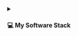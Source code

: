 
<details>
  <summary>
    <h4>💻 My Software Stack</h4>
  </summary>

  <h3>Frontend</h3>

  <h5> HTML & CSS </h5>
  
  
  <a href="https://developer.mozilla.org/en-US/docs/Web/HTML" target="_blank" rel="noreferrer">
    <img src="https://img.shields.io/badge/html5-%23E34F26.svg?style=for-the-badge&logo=html5&logoColor=white" alt="html5" />
  </a>

   <a href="https://developer.mozilla.org/en-US/docs/Web/CSS" target="_blank" rel="noreferrer">
    <img src="https://img.shields.io/badge/css3-%231572B6.svg?style=for-the-badge&logo=css3&logoColor=white" alt="css3" />
  </a>

  <a href="https://getbootstrap.com" target="_blank" rel="noreferrer">
    <img src="https://img.shields.io/badge/bootstrap-%23563D7C.svg?style=for-the-badge&logo=bootstrap&logoColor=white" alt="bootstrap" />
  </a>
 
  <a href="https://tailwindcss.com/" target="_blank" rel="noreferrer">
    <img src="https://img.shields.io/badge/tailwindcss-%2338B2AC.svg?style=for-the-badge&logo=tailwind-css&logoColor=white" alt="tailwindcss" />
  </a>

  <h5> Javascript </h5>
  
  <a href="https://reactjs.org/" target="_blank" rel="noreferrer">
    <img src="https://img.shields.io/badge/react-%2320232a.svg?style=for-the-badge&logo=react&logoColor=%2361DAFB" alt="react" />
  </a>
  <a href="https://angular.io/" target="_blank" rel="noreferrer">
    <img src="https://img.shields.io/badge/angular-%23DD0031.svg?style=for-the-badge&logo=angular&logoColor=%23FFFFFF" alt="angular" />
  </a>

  <h3>Backends</h3>

  <h5> Languages </h5>
    <a href="https://www.python.org/" target="_blank" rel="noreferrer">
      <img src="https://img.shields.io/badge/python-%233776AB.svg?style=for-the-badge&logo=python&logoColor=white" alt="python" />
    </a>
    <a href="https://nodejs.org/en" target="_blank" rel="noreferrer">
      <img src="https://img.shields.io/badge/node.js-%2343853D.svg?style=for-the-badge&logo=node.js&logoColor=white" alt="nodejs" />
    </a>
    <a href="https://www.ruby-lang.org/en/" target="_blank" rel="noreferrer">
      <img src="https://img.shields.io/badge/ruby-%23CC342D.svg?style=for-the-badge&logo=ruby&logoColor=white" alt="ruby" />
    </a>
<a href="https://www.php.net/" target="_blank" rel="noreferrer">
      <img src="https://img.shields.io/badge/php-%23777BB4.svg?style=for-the-badge&logo=php&logoColor=white" alt="python" />
    </a>
    <a href="https://openjdk.org/" target="_blank" rel="noreferrer">
      <img src="https://img.shields.io/badge/java-%23F39821.svg?style=for-the-badge&logo=openjdk&logoColor=black" alt="java" />
    </a>

    <!--
    <a href="https://gcc.gnu.org/" target="_blank" rel="noreferrer">
      <img src="https://img.shields.io/badge/c++-%2300599C.svg?style=for-the-badge&logo=cplusplus&logoColor=black" alt="c++" />
    </a> -->

  <h5> Databases </h5>
  <a href="https://www.postgresql.org/" target="_blank" rel="noreferrer">
    <img src="https://img.shields.io/badge/postgresql-%234169E1.svg?style=for-the-badge&logo=postgresql&logoColor=white" alt="postgresql" />
  </a>
  <a href="https://www.mysql.com/" target="_blank" rel="noreferrer">
    <img src="https://img.shields.io/badge/mysql-%2300f.svg?style=for-the-badge&logo=mysql&logoColor=white" alt="mysql" />
  </a>
  <a href="https://www.mongodb.com/" target="_blank" rel="noreferrer">
    <img src="https://img.shields.io/badge/mongodb-%234ea94b.svg?style=for-the-badge&logo=mongodb&logoColor=white" alt="mongodb" />
  </a>
  <a href="https://cassandra.apache.org/" target="_blank" rel="noreferrer">
    <img src="https://img.shields.io/badge/cassandra-%231287B1.svg?style=for-the-badge&logo=apachecassandra&logoColor=white" alt="cassandra" />
  </a>
  <a href="https://www.scylladb.com/" target="_blank" rel="noreferrer">
    <img src="https://img.shields.io/badge/scylladb-%236CD5E7.svg?style=for-the-badge&logo=scylladb&logoColor=white" alt="scylladb" />
  </a>
  <a href="https://redis.io" target="_blank" rel="noreferrer">
    <img src="https://img.shields.io/badge/redis-%23DD0031.svg?style=for-the-badge&logo=redis&logoColor=white" alt="redis" />
  </a>

  <h3> Deployment / Version Control </h3>

  <h5>Deployment</h5>
  <a href="https://www.debian.org/" target="_blank" rel="noreferrer">
    <img src="https://img.shields.io/badge/linux-%23000000.svg?style=for-the-badge&logo=linux&logoColor=white" alt="linux" />
  </a>
  <a href="https://www.docker.com/" target="_blank" rel="noreferrer">
    <img src="https://img.shields.io/badge/docker-%230db7ed.svg?style=for-the-badge&logo=docker&logoColor=white" alt="docker" />
  </a>
  <a href="https://www.nginx.com" target="_blank" rel="noreferrer">
    <img src="https://img.shields.io/badge/nginx-%23009639.svg?style=for-the-badge&logo=nginx&logoColor=white" alt="nginx" />
  </a>
  <a href="https://httpd.apache.org/" target="_blank" rel="noreferrer">
    <img src="https://img.shields.io/badge/apache-%23C71E33.svg?style=for-the-badge&logo=apache&logoColor=white" alt="nginx" />
  </a>
  <a href="https://tomcat.apache.org/" target="_blank" rel="noreferrer">
    <img src="https://img.shields.io/badge/tomcat-%23F8DC75.svg?style=for-the-badge&logo=apachetomcat&logoColor=black" alt="tomcat" />
  </a>

  <h5>Version Control</h5>
  <a href="https://git-scm.com/" target="_blank" rel="noreferrer">
    <img src="https://img.shields.io/badge/git-%23F05033.svg?style=for-the-badge&logo=git&logoColor=black" alt="git" />
  </a>
  <a href="https://github.com" target="_blank" rel="noreferrer">
    <img src="https://img.shields.io/badge/github actions-%23121011.svg?style=for-the-badge&logo=github&logoColor=white" alt="github" />
  </a>



  <h3> Others </h3>

  <h5> Operating Systems </h5>
  <a href="https://www.debian.org/" target="_blank" rel="noreferrer">
    <img src="https://img.shields.io/badge/debian-%23A81D33.svg?style=for-the-badge&logo=debian&logoColor=white" alt="debian" />
  </a>
  <a href="https://archlinux.org/" target="_blank" rel="noreferrer">
    <img src="https://img.shields.io/badge/arch-%231793D1.svg?style=for-the-badge&logo=archlinux&logoColor=white" alt="archlinux" />
  </a>
  <a href="https://www.microsoft.com/en-ca/windows" target="_blank" rel="noreferrer">
    <img src="https://img.shields.io/badge/windows 11-%230078D4.svg?style=for-the-badge&logo=windows11&logoColor=black" alt="windows11" />
  </a>

  <h5>Tools</h5>
  <a href="https://code.visualstudio.com/" target="_blank" rel="noreferrer">
    <img src="https://img.shields.io/badge/vscode-%232C2C32.svg?style=for-the-badge&logo=visualstudiocode&logoColor=%230098ff" alt="vscode" />
  </a>
  <a href="https://www.gnu.org/software/emacs/" target="_blank" rel="noreferrer">
    <img src="https://img.shields.io/badge/emacs-%237F5AB6.svg?style=for-the-badge&logo=gnuemacs&logoColor=white" alt="git" />
  </a>
 <a href="https://neovim.io/" target="_blank" rel="noreferrer">
    <img src="https://img.shields.io/badge/neovim-%2357A143.svg?style=for-the-badge&logo=neovim&logoColor=white" alt="git" />
  </a>

</details>

